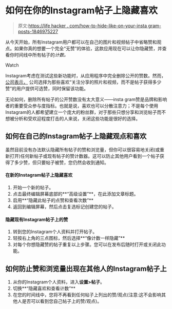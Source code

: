 # 如何在你的Instagram帖子上隐藏喜欢

> 原文:[https://life hacker . com/how-to-hide-like-on-your-insta gram-posts-1846975227](https://lifehacker.com/how-to-hide-likes-on-your-instagram-posts-1846975227)

从今天开始，所有Instagram用户都可以在自己的图片和视频帖子中省略赞和观点。如果你真的想要一个完全“无赞”的体验，这款应用现在可以让你隐藏赞，并查看你时间线中所有帖子的*计数。* 

Watch

Instagram考虑在测试这些新功能时，从应用程序中完全删除公开的赞数。然而， [公司表示，](https://about.instagram.com/blog/announcements/giving-people-more-control) 公司选择为那些喜欢“关注分享的照片和视频，而不是帖子获得多少赞”的用户提供可选赞，同时保留该功能。

无论如何，删除所有帖子的公开赞数没有太大意义——insta gram赞是品牌和影响者的重要受众参与度指标。也就是说，喜欢也可以分散注意力；不是每个使用Instagram的人都希望建立一个庞大的粉丝群，对于那些只想分享和浏览帖子而不想被分析和受欢迎程度打击的人来说，关闭这些功能是很好的选择。

## 如何在自己的Instagram帖子上隐藏观点和喜欢

虽然目前没有办法默认隐藏所有帖子的赞和浏览量，但你可以很容易地关闭(或重新打开)任何新帖子或现有帖子的赞计数器。这可以防止其他用户看到一个帖子获得了多少赞，但只要帖子被赞，您仍然会收到通知。

#### **在新的Instagram帖子上隐藏喜欢**

1.  开始一个新的帖子。
2.  点击最终编辑屏幕底部的**“高级设置”**，在此添加文章标题。
3.  启用**“隐藏此帖子的点赞和查看次数”**
4.  返回到编辑屏幕，然后点击复选标记创建您的帖子。

#### **隐藏现有Instagram帖子上的赞**

1.  转到您的Instagram个人资料并打开帖子。
2.  轻按右上角的三点图标，然后选择**“像计数一样隐藏”**
3.  对每个你想隐藏赞的帖子重复以上步骤。您可以在发布后随时打开或关闭此功能。

## 如何防止赞和浏览量出现在其他人的Instagram帖子上

1.  从你的Instagram个人资料，进入**设置>帖子**。
2.  切换**“隐藏喜欢和查看计数”**
3.  在您的时间线中，您将不再看到任何帖子上列出的赞/观点(注意:这不会影响其他人是否可以看到您自己帖子上的赞/观点)。